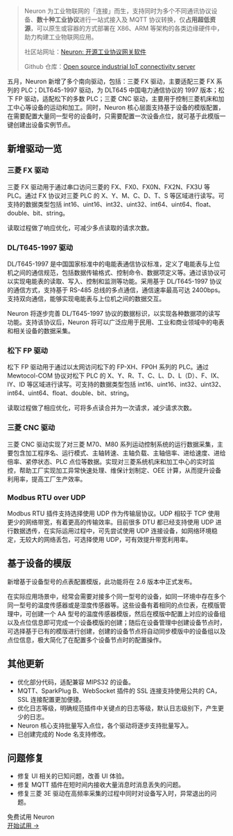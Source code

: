 > Neuron 为工业物联网的「连接」而生，支持同时为多个不同通讯协议设备、**数十种工业协议**进行一站式接入及 MQTT 协议转换，仅**占用超低资源**，可以原生或容器的方式部署在 X86、ARM 等架构的各类边缘硬件中，助力构建工业物联网应用。
>
> 社区站网址：[Neuron: 开源工业协议网关软件](https://neugates.io/zh)
>
> Github 仓库：[Open source industrial IoT connectivity server](https://github.com/emqx/neuron)

 

五月，Neuron 新增了多个南向驱动，包括：三菱 FX 驱动，主要适配三菱 FX 系列的 PLC；DLT645-1997 驱动，为 DLT645 中国电力通信协议的 1997 版本；松下 FP 驱动，适配松下的多数 PLC；三菱 CNC 驱动，主要用于控制三菱机床和加工中心等设备的运动和加工。同时，Neuron 核心层面支持基于设备的模版配置，在需要配置大量同一型号的设备时，只需要配置一次设备点位，就可基于此模版一键创建出设备实例节点。

## 新增驱动一览

### 三菱 FX 驱动

三菱 FX 驱动用于通过串口访问三菱的 FX、FX0、FX0N、FX2N、FX3U 等 PLC。通过 FX 协议对三菱 PLC 的 X、Y、M、C、D、T、S 等区域进行读写。可支持的数据类型包括 int16、uint16、int32、uint32、int64、uint64、float、double、bit、string。

读取过程做了响应优化，可减少多点读取的请求次数。

### DL/T645-1997 驱动

DL/T645-1997 是中国国家标准中的电能表通信协议标准，定义了电能表与上位机之间的通信规范，包括数据传输格式、控制命令、数据项定义等。通过该协议可以实现电能表的读取、写入、控制和监测等功能。采用基于 DL/T645-1997 协议的通信方式，支持基于 RS-485 总线的多点通信，通信速率最高可达 2400bps。支持双向通信，能够实现电能表与上位机之间的数据交互。

Neuron 将逐步完善 DL/T645-1997 协议的数据标识，以实现各种数据项的读写功能。支持该协议后，Neuron 将可以广泛应用于民用、工业和商业领域中的电表和相关设备的数据采集。

### 松下 FP 驱动

松下 FP 驱动用于通过以太网访问松下的 FP-XH、FP0H 系列的 PLC。通过 Mewtocol-COM 协议对松下 PLC 的 X、Y、R、T、C、L、D、L（D）、F、IX、IY、ID 等区域进行读写。可支持的数据类型包括 int16、uint16、int32、uint32、int64、uint64、float、double、bit、string。

读取过程做了相应优化，可将多点读合并为一次请求，减少请求次数。

### 三菱 CNC 驱动

三菱 CNC 驱动实现了对三菱 M70、M80 系列运动控制系统的运行数据采集，主要包含加工程序名、运行模式、主轴转速、主轴负载、主轴倍率、进给速度、进给倍率、紧停状态、PLC 点位等数据。实现对三菱系统机床和加工中心的实时监控，帮助工厂实现加工异常快速处理、维保计划制定、OEE 计算，从而提升设备利用率，提高工厂生产效率。

### Modbus RTU over UDP

Modbus RTU 插件支持选择使用 UDP 作为传输层协议。UDP 相较于 TCP 使用更少的网络带宽，有着更高的传输效率。目前很多 DTU 都已经支持使用 UDP 进行数据透传，在实际运用过程中，可先尝试使用 UDP 连接设备，如网络环境稳定，无较大的网络丢包，可选择使用 UDP，可有效提升带宽利用率。

## 基于设备的模版

新增基于设备型号的点表配置模版，此功能将在 2.6 版本中正式发布。

在实际应用场景中，经常会需要对接多个同一型号的设备，如同一环境中存在多个同一型号的温度传感器或是湿度传感器等。这些设备有着相同的点位表，在模版管理中，可创建一个 AA 型号的温度传感器模版，然后在模版中配置上对应的设备组以及点位信息即可完成一个设备模版的创建；随后在设备管理中创建设备节点时，可选择基于已有的模版进行创建，创建的设备节点将自动同步模版中的设备组以及点位信息，极大简化了在配置多个设备节点时的配置操作。

## 其他更新

- 优化部分代码，适配兼容 MIPS32 的设备。
- MQTT、SparkPlug B、WebSocket 插件的 SSL 连接支持使用公共的 CA，SSL 连接配置更加便捷。
- 优化日志等级，明确规范插件中关键点的日志等级，默认日志级别下，产生更少的日志。
- Neuron 核心支持批量写入点位，各个驱动将逐步支持批量写入。
- 已创建完成的 Node 名支持修改。

## 问题修复

- 修复 UI 相关的已知问题，改善 UI 体验。
- 修复 MQTT 插件在短时间内接收大量消息时消息丢失的问题。
- 修复三菱 3E 驱动在高频率采集的过程中同时对设备写入时，异常退出的问题。



<section class="promotion">
    <div>
        免费试用 Neuron
    </div>
    <a href="https://www.emqx.com/zh/try?product=neuron" class="button is-gradient px-5">开始试用 →</a>
</section>
